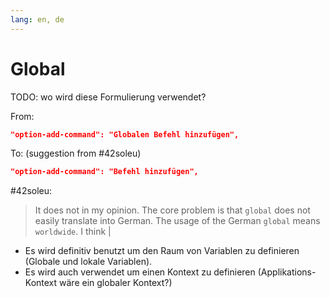 ```yaml
---
lang: en, de
---
```

# Global

TODO: wo wird diese Formulierung verwendet? 

From:
```json
"option-add-command": "Globalen Befehl hinzufügen",
```

To: (suggestion from #42soleu)
```json
"option-add-command": "Befehl hinzufügen",
```

#42soleu:
> It does not in my opinion. 
> The core problem is that `global` does not easily translate into German. 
> The usage of the German `global` means `worldwide`. I think | 

- Es wird definitiv benutzt um den Raum von Variablen zu definieren (Globale und lokale Variablen).
- Es wird auch verwendet um einen Kontext zu definieren (Applikations-Kontext wäre ein globaler Kontext?)